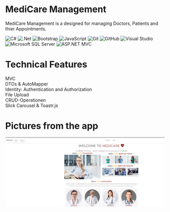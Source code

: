 # MediCare Management
MediCare Management is a designed for managing Doctors, Patients and thier Appointments.

![C#](https://img.shields.io/badge/c%23-%23239120.svg?style=for-the-badge&logo=csharp&logoColor=white)
![.Net](https://img.shields.io/badge/.NET-5C2D91?style=for-the-badge&logo=.net&logoColor=white)
![Bootstrap](https://img.shields.io/badge/bootstrap-%238511FA.svg?style=for-the-badge&logo=bootstrap&logoColor=white)
![JavaScript](https://img.shields.io/badge/javascript-%23323330.svg?style=for-the-badge&logo=javascript&logoColor=%23F7DF1E)
![Git](https://img.shields.io/badge/git-%23F05033.svg?style=for-the-badge&logo=git&logoColor=white)
![GitHub](https://img.shields.io/badge/github-%23121011.svg?style=for-the-badge&logo=github&logoColor=white)
![Visual Studio](https://img.shields.io/badge/Visual%20Studio-5C2D91.svg?style=for-the-badge&logo=visual-studio&logoColor=white)
![Microsoft SQL Server](https://img.shields.io/badge/Microsoft%20SQL%20Server-CC2927.svg?style=for-the-badge&logo=microsoft-sql-server&logoColor=white)
![ASP.NET MVC](https://img.shields.io/badge/ASP.NET%20MVC-5C2D91.svg?style=for-the-badge&logo=aspnet&logoColor=white)


# Technical Features
MVC <br/>
DTOs & AutoMapper <br/>
Identity: Authentication and Authorization <br/>
File Upload <br/>
CRUD-Operationen <br/>
Slick Carousel & Toastr.js <br/>


# Pictures from the app
![Home Pic](BilderVonApp/home.png)
